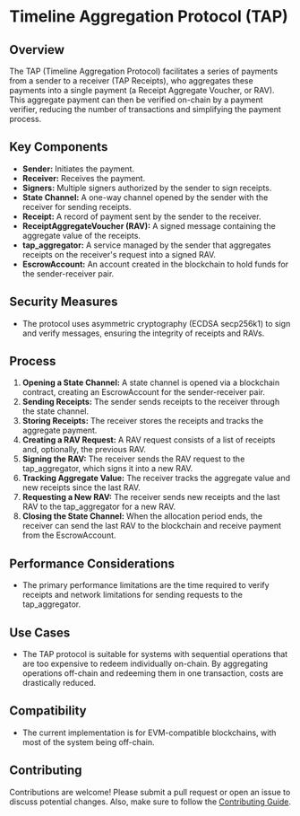 # Timeline Aggregation Protocol (TAP)

## Overview

The TAP (Timeline Aggregation Protocol) facilitates a series of payments from a 
sender to a receiver (TAP Receipts), who aggregates these payments into a single 
payment (a Receipt Aggregate Voucher, or RAV). This aggregate payment can then be 
verified on-chain by a payment verifier, reducing the number of transactions and 
simplifying the payment process.

## Key Components

- **Sender:** Initiates the payment.
- **Receiver:** Receives the payment.
- **Signers:** Multiple signers authorized by the sender to sign receipts.
- **State Channel:** A one-way channel opened by the sender with the receiver 
for sending receipts.
- **Receipt:** A record of payment sent by the sender to the receiver.
- **ReceiptAggregateVoucher (RAV):** A signed message containing the aggregate 
value of the receipts.
- **tap_aggregator:** A service managed by the sender that aggregates receipts 
on the receiver's request into a signed RAV.
- **EscrowAccount:** An account created in the blockchain to hold funds for 
the sender-receiver pair.

## Security Measures

- The protocol uses asymmetric cryptography (ECDSA secp256k1) to sign and 
verify messages, ensuring the integrity of receipts and RAVs.

## Process

1. **Opening a State Channel:** A state channel is opened via a blockchain 
contract, creating an EscrowAccount for the sender-receiver pair.
2. **Sending Receipts:** The sender sends receipts to the receiver through the 
state channel.
3. **Storing Receipts:** The receiver stores the receipts and tracks the 
aggregate payment.
4. **Creating a RAV Request:** A RAV request consists of a list of receipts and, 
optionally, the previous RAV.
5. **Signing the RAV:** The receiver sends the RAV request to the tap_aggregator, 
which signs it into a new RAV.
6. **Tracking Aggregate Value:** The receiver tracks the aggregate value and 
new receipts since the last RAV.
7. **Requesting a New RAV:** The receiver sends new receipts and the last RAV 
to the tap_aggregator for a new RAV.
8. **Closing the State Channel:** When the allocation period ends, the receiver 
can send the last RAV to the blockchain and receive payment from the EscrowAccount.

## Performance Considerations

- The primary performance limitations are the time required to verify receipts 
and network limitations for sending requests to the tap_aggregator.

## Use Cases

- The TAP protocol is suitable for systems with sequential operations that are 
too expensive to redeem individually on-chain. By aggregating operations 
off-chain and redeeming them in one transaction, costs are drastically reduced.

## Compatibility

- The current implementation is for EVM-compatible blockchains, with most of the 
system being off-chain.

## Contributing

Contributions are welcome! Please submit a pull request or open an issue to 
discuss potential changes.
Also, make sure to follow the [Contributing Guide](https://github.com/semiotic-ai/timeline-aggregation-protocol/blob/main/CONTRIBUTING.md).